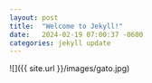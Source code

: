 ```yaml
---
layout: post
title:  "Welcome to Jekyll!"
date:   2024-02-19 07:00:37 -0600
categories: jekyll update
---
```


![]({{ site.url }}/images/gato.jpg)